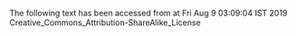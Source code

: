 The following text has been accessed from at Fri Aug 9 03:09:04 IST 2019
Creative_Commons_Attribution-ShareAlike_License
